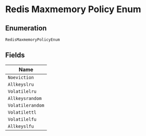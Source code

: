 
# Redis Maxmemory Policy Enum

## Enumeration

`RedisMaxmemoryPolicyEnum`

## Fields

| Name |
|  --- |
| `Noeviction` |
| `Allkeyslru` |
| `Volatilelru` |
| `Allkeysrandom` |
| `Volatilerandom` |
| `Volatilettl` |
| `Volatilelfu` |
| `Allkeyslfu` |

